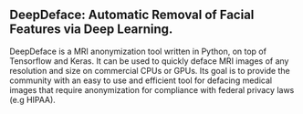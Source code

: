 ## DeepDeface: Automatic Removal of Facial Features via Deep Learning.

DeepDeface is a MRI anonymization tool written in Python, on top of Tensorflow and Keras. It can be used to quickly deface MRI images of any resolution and size on commercial CPUs or GPUs. Its goal is to provide the community with an easy to use and efficient tool for defacing medical images that require anonymization for compliance with federal privacy laws (e.g HIPAA). 
